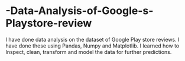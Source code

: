 # -Data-Analysis-of-Google-s-Playstore-review
I have done data analysis on the dataset of Google Play store reviews. I have done these using Pandas, Numpy and Matplotlib. I learned how to Inspect, clean, transform and model the data for further predictions.
